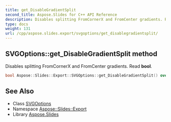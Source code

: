 ```yaml
---
title: get_DisableGradientSplit
second_title: Aspose.Slides for C++ API Reference
description: Disables splitting FromCornerX and FromCenter gradients. Read bool.
type: docs
weight: 131
url: /cpp/aspose.slides.export/svgoptions/get_disablegradientsplit/
---
```

## SVGOptions::get_DisableGradientSplit method


Disables splitting FromCornerX and FromCenter gradients. Read **bool**.

```cpp
bool Aspose::Slides::Export::SVGOptions::get_DisableGradientSplit() override
```

## See Also

* Class [SVGOptions](../)
* Namespace [Aspose::Slides::Export](../../)
* Library [Aspose.Slides](../../../)
